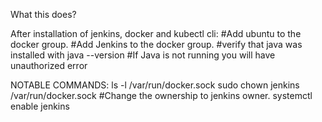 What this does?

After installation of jenkins, docker and kubectl cli:
#Add ubuntu to the docker group. 
#Add Jenkins to the docker group.
#verify that java was installed with java --version
#If Java is not running you will have unauthorized error

NOTABLE COMMANDS: 
ls -l /var/run/docker.sock 
sudo chown jenkins /var/run/docker.sock  #Change the ownership to jenkins owner.
systemctl enable jenkins

